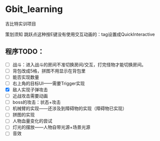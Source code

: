 # Gbit_learning
吉比特实训项目

策划须知
跳跃点这种按E键没有使用交互动画的：tag设置成QuickInteractive

## 程序TODO：
- [ ] 战斗：进入战斗的房间不准切换房间/交互，打完怪物才能切换房间。
- [ ] 背包改成5格，拼图不用显示在背包里
- [ ] 能否实现数量
- [ ] 右上角的目标UI——需要Trigger实现
- [x] 敌人实现子弹攻击
- [ ] 近战攻击需要动画
- [ ] boss的攻击：状态+攻击
- [ ] 机械臂的实现——还涉及到障碍物的实现（障碍物已实现）
- [ ] 拼图的实现
- [ ] 人物血量变化的尝试
- [ ] 灯光的摆放——人物自带光源+场景光源
- [ ] 音效
